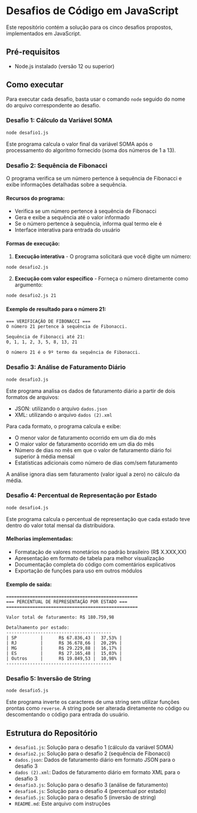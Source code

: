 # Desafios de Código em JavaScript

Este repositório contém a solução para os cinco desafios propostos, implementados em JavaScript.

## Pré-requisitos

- Node.js instalado (versão 12 ou superior)

## Como executar

Para executar cada desafio, basta usar o comando `node` seguido do nome do arquivo correspondente ao desafio.

### Desafio 1: Cálculo da Variável SOMA

```bash
node desafio1.js
```

Este programa calcula o valor final da variável SOMA após o processamento do algoritmo fornecido (soma dos números de 1 a 13).

### Desafio 2: Sequência de Fibonacci

O programa verifica se um número pertence à sequência de Fibonacci e exibe informações detalhadas sobre a sequência.

#### Recursos do programa:
- Verifica se um número pertence à sequência de Fibonacci
- Gera e exibe a sequência até o valor informado
- Se o número pertence à sequência, informa qual termo ele é
- Interface interativa para entrada do usuário

#### Formas de execução:

1. **Execução interativa** - O programa solicitará que você digite um número:

```bash
node desafio2.js
```

2. **Execução com valor específico** - Forneça o número diretamente como argumento:

```bash
node desafio2.js 21
```

#### Exemplo de resultado para o número 21:

```
=== VERIFICAÇÃO DE FIBONACCI ===
O número 21 pertence à sequência de Fibonacci.

Sequência de Fibonacci até 21:
0, 1, 1, 2, 3, 5, 8, 13, 21

O número 21 é o 9º termo da sequência de Fibonacci.
```

### Desafio 3: Análise de Faturamento Diário

```bash
node desafio3.js
```

Este programa analisa os dados de faturamento diário a partir de dois formatos de arquivos:
- JSON: utilizando o arquivo `dados.json`
- XML: utilizando o arquivo `dados (2).xml`

Para cada formato, o programa calcula e exibe:
- O menor valor de faturamento ocorrido em um dia do mês
- O maior valor de faturamento ocorrido em um dia do mês
- Número de dias no mês em que o valor de faturamento diário foi superior à média mensal
- Estatísticas adicionais como número de dias com/sem faturamento

A análise ignora dias sem faturamento (valor igual a zero) no cálculo da média.

### Desafio 4: Percentual de Representação por Estado

```bash
node desafio4.js
```

Este programa calcula o percentual de representação que cada estado teve dentro do valor total mensal da distribuidora.

#### Melhorias implementadas:
- Formatação de valores monetários no padrão brasileiro (R$ X.XXX,XX)
- Apresentação em formato de tabela para melhor visualização
- Documentação completa do código com comentários explicativos
- Exportação de funções para uso em outros módulos

#### Exemplo de saída:

```
==================================================
=== PERCENTUAL DE REPRESENTAÇÃO POR ESTADO ===
==================================================

Valor total de faturamento: R$ 180.759,98

Detalhamento por estado:
----------------------------------------
| SP         |      R$ 67.836,43 |  37,53% |
| RJ         |      R$ 36.678,66 |  20,29% |
| MG         |      R$ 29.229,88 |  16,17% |
| ES         |      R$ 27.165,48 |  15,03% |
| Outros     |      R$ 19.849,53 |  10,98% |
----------------------------------------
```

### Desafio 5: Inversão de String

```bash
node desafio5.js
```

Este programa inverte os caracteres de uma string sem utilizar funções prontas como `reverse`. A string pode ser alterada diretamente no código ou descomentando o código para entrada do usuário.

## Estrutura do Repositório

- `desafio1.js`: Solução para o desafio 1 (cálculo da variável SOMA)
- `desafio2.js`: Solução para o desafio 2 (sequência de Fibonacci)
- `dados.json`: Dados de faturamento diário em formato JSON para o desafio 3
- `dados (2).xml`: Dados de faturamento diário em formato XML para o desafio 3
- `desafio3.js`: Solução para o desafio 3 (análise de faturamento)
- `desafio4.js`: Solução para o desafio 4 (percentual por estado)
- `desafio5.js`: Solução para o desafio 5 (inversão de string)
- `README.md`: Este arquivo com instruções
